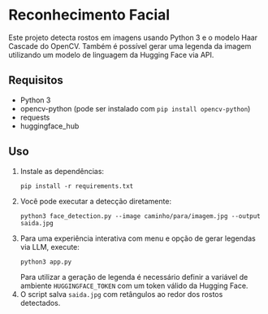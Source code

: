 # Reconhecimento Facial

Este projeto detecta rostos em imagens usando Python 3 e o modelo Haar Cascade do OpenCV.
Também é possível gerar uma legenda da imagem utilizando um modelo de linguagem
da Hugging Face via API.

## Requisitos

- Python 3
- opencv-python (pode ser instalado com `pip install opencv-python`)
- requests
- huggingface_hub

## Uso

1. Instale as dependências:
   ```
   pip install -r requirements.txt
   ```
2. Você pode executar a detecção diretamente:
   ```
   python3 face_detection.py --image caminho/para/imagem.jpg --output saida.jpg
   ```
3. Para uma experiência interativa com menu e opção de gerar legendas via LLM,
   execute:
   ```
   python3 app.py
   ```
   Para utilizar a geração de legenda é necessário definir a variável de
   ambiente `HUGGINGFACE_TOKEN` com um token válido da Hugging Face.
4. O script salva `saida.jpg` com retângulos ao redor dos rostos detectados.
